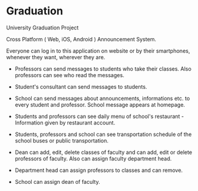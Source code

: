 # Graduation
University Graduation Project

Cross Platform ( Web, iOS, Android ) Announcement System.

Everyone can log in to this application on website or by their smartphones, whenever they want, wherever they are.

- Professors can send messages to students who take their classes. Also professors can see who read the messages.
- Student's consultant can send messages to students.

- School can send messages about announcements, informations etc. to every student and professor. School message appears at homepage.
- Students and professors can see daily menu of school's restaurant - Information given by restaurant account.
- Students, professors and school can see transportation schedule of the school buses or public transportation.

- Dean can add, edit, delete classes of faculty and can add, edit or delete professors of faculty. Also can assign faculty department head.
- Department head can assign professors to classes and can remove.

- School can assign dean of faculty.
